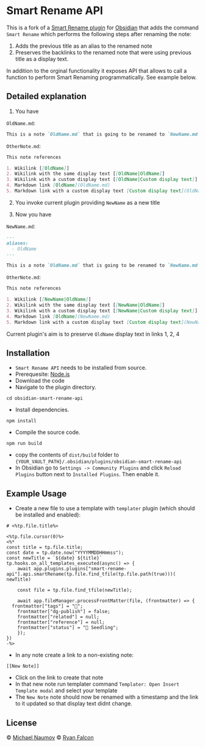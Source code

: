 # Smart Rename API

This is a fork of a [Smart Rename plugin](https://github.com/mnaoumov/obsidian-smart-rename) for [Obsidian](https://obsidian.md/) that adds the command `Smart Rename` which performs the following steps after renaming the note:

1. Adds the previous title as an alias to the renamed note
2. Preserves the backlinks to the renamed note that were using previous title as a display text.

In addition to the orginal functionality it exposes API that allows to call a function to perform Smart Renaming programmatically. See example below.  

## Detailed explanation

1. You have

`OldName.md`:

```markdown
This is a note `OldName.md` that is going to be renamed to `NewName.md`.
```

`OtherNote.md`:

```markdown
This note references

1. Wikilink [[OldName]]
2. Wikilink with the same display text [[OldName|OldName]]
3. Wikilink with a custom display text [[OldName|Custom display text]]
4. Markdown link [OldName](OldName.md)
5. Markdown link with a custom display text [Custom display text](OldName.md)
```

2. You invoke current plugin providing `NewName` as a new title

3. Now you have

`NewName.md`:

```markdown
---
aliases:
  - OldName
---

This is a note `OldName.md` that is going to be renamed to `NewName.md`.
```

`OtherNote.md`:

```markdown
This note references

1. Wikilink [[NewName|OldName]]
2. Wikilink with the same display text [[NewName|OldName]]
3. Wikilink with a custom display text [[NewName|Custom display text]]
4. Markdown link [OldName](NewName.md)
5. Markdown link with a custom display text [Custom display text](NewName.md)
```

Current plugin's aim is to preserve `OldName` display text in links 1, 2, 4

## Installation

- `Smart Rename API` needs to be installed from source.
- Prerequesite: [Node.js](https://nodejs.org/en/)
- Download the code
- Navigate to the plugin directory.

```
cd obsidian-smart-rename-api
```

- Install dependencies.

```
npm install
```

- Compile the source code. 

```
npm run build
```

- copy the contents of `dist/build` folder to `{YOUR_VAULT_PATH}/.obsidian/plugins/obsidian-smart-rename-api`
- In Obsidian go to `Settings -> Community Plugins` and click `Reload Plugins` button next to `Installed Plugins`. Then enable it.

## Example Usage
- Create a new file to use a template with `templater` plugin (which should be installed and enabled):

```
# <%tp.file.title%>

<%tp.file.cursor(0)%>
<%* 
const title = tp.file.title;
const date = tp.date.now("YYYYMMDDHHmmss");
const newTitle = `${date} ${title}`
tp.hooks.on_all_templates_executed(async() => {
	await app.plugins.plugins["smart-rename-api"].api.smartRename(tp.file.find_tfile(tp.file.path(true)))( newTitle)

	const file = tp.file.find_tfile(newTitle);

	await app.fileManager.processFrontMatter(file, (frontmatter) => { 
  frontmatter["tags"] = "📝"; 
	frontmatter["dg-publish"] = false; 
	frontmatter["related"] = null; 
	frontmatter["reference"] = null; 
	frontmatter["status"] = "🌱 Seedling"; 
	});
})
-%>
```

- In any note create a link to a non-existing note:

```
[[New Note]]
```

- Click on the link to create that note
- In that new note run templater command `Templater: Open Insert Template modal` and select your template
- The `New Note` note should now be renamed with a timestamp and the link to it updated so that display text didnt change.

## License

 © [Michael Naumov](https://github.com/mnaoumov/)
 © [Ryan Falcon](https://github.com/ryan7falcon/)
